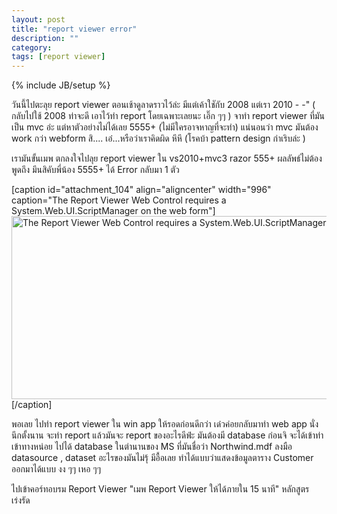 ```yaml
---
layout: post
title: "report viewer error"
description: ""
category: 
tags: [report viewer]
---
```

{% include JB/setup %}

วันนี้ไปตะลุย report viewer ตอนเช้าดูลาดราวไว้ล่ะ มีแต่เค้าใชักับ 2008 แต่เรา 2010 - -" ( กลับไปใช้ 2008 ท่าจะดี เอาไว้ทำ report โดยเฉพาะเลยนะ เอิ๊ก ๆๆ ) จาทำ report viewer ที่มันเป็น mvc อ่ะ แต่หาตัวอย่างไม่ได้เลย 5555+ (ไม่มีใครอาจหาญที่จะทำ) แน่นอนว่า mvc มันต้อง work กว่า webform สิ.... เอ๋...หรือว่าเราคิดผิด หึหึ (โรคบ้า pattern design กำเริบล่ะ )

 เรามันขั้นเมพ ตกลงใจไปลุย report viewer ใน vs2010+mvc3 razor 555+ ผลลัพธ์ไม่ต้องพูดถึง มึนสิคับพี่น้อง 5555+ ได้ Error กลับมา 1 ตัว

[caption id="attachment_104" align="aligncenter" width="996" caption="The Report Viewer Web Control requires a System.Web.UI.ScriptManager on the web form"]<a rel="attachment wp-att-104" href="http://ilmsg.com/?attachment_id=104"><img class="size-full wp-image-104" title="The Report Viewer Web Control requires a System.Web.UI.ScriptManager on the web form" src="http://ilmsg.com/wp-content/uploads/2011/03/ddd1.png" alt="The Report Viewer Web Control requires a System.Web.UI.ScriptManager on the web form" width="996" height="293" /></a>[/caption]

พอเลย ไปทำ report viewer ใน win app ให้รอดก่อนดีกว่า เด๋วค่อยกลับมาทำ web app นั่งนึกตั้งนาน จะทำ report แล้วมันจะ report ของอะไรดีฟ่ะ มันต้องมี database ก่อนจิ จะได้เข้าท่าเข้าทางหน่อย ไปได้ database ในตำนานของ MS ที่มันชื่อว่า Northwind.mdf  ลงมือ datasource , dataset อะไรของมันไม่รุ้ มีอื้อเลย ทำได้แบบว่าแสดงข้อมูลตาราง Customer ออกมาได้แบบ งง ๆๆ เหอ ๆๆ 

ไปเข้าคอร์ทอบรม Report Viewer  "เมพ Report Viewer ให้ได้ภายใน 15 นาที"  หลักสูตรเร่งรัด 